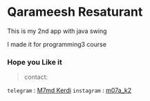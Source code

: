 # Qarameesh Resaturant

This is my 2nd app with java swing


I made it for programming3 course


### Hope you Like it

> contact:

`telegram` : [M7md Kerdi](https://t.me/M0Ordy)
`instagram` : [m07a_k2](https://www.instagram.com/m07a_k2/)
